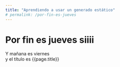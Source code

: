 ```yaml
---
title: "Aprendiendo a usar un generado estático"
# permalink: /por-fin-es-jueves
---
```

# Por fin es jueves siiii
Y mañana es viernes    
y el título es {{page.title}}